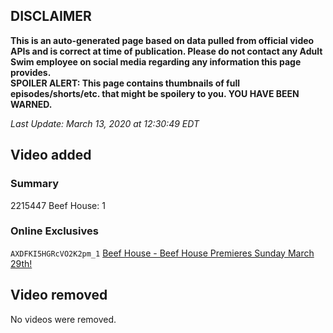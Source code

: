 ## DISCLAIMER
**This is an auto-generated page based on data pulled from official video APIs and is correct at time of publication. Please do not contact any Adult Swim employee on social media regarding any information this page provides.**  
**SPOILER ALERT: This page contains thumbnails of full episodes/shorts/etc. that might be spoilery to you. YOU HAVE BEEN WARNED.**  

_Last Update: March 13, 2020 at 12:30:49 EDT_
## Video added
### Summary
2215447 Beef House: 1  
### Online Exclusives
`AXDFKI5HGRcVO2K2pm_1` [Beef House - Beef House Premieres Sunday March 29th!](https://www.adultswim.com/videos/beef-house/beef-house-premieres-sunday-march-29th)  
## Video removed
No videos were removed.  
